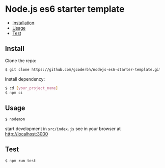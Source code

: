# Node.js es6 starter template

* <a href="#install">Installation</a>
* <a href="#usage">Usage</a>
* <a href="#test">Test</a>

## Install

Clone the repo:
```sh
$ git clone https://github.com/gcoderbh/nodejs-es6-starter-template.git [your_project_name]
```

Install dependency:
```sh
$ cd [your_project_name]
$ npm ci
```

## Usage
```sh
$ nodemon
```

start development in `src/index.js`
see in your browser at [http://localhost:3000](http://localhost:3000)

## Test
```sh
$ npm run test
```